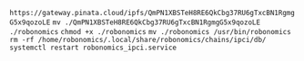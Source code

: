 `https://gateway.pinata.cloud/ipfs/QmPN1XBSTeH8RE6QkCbg37RU6gTxcBN1RgmgG5x9qozoLE`
`mv ./QmPN1XBSTeH8RE6QkCbg37RU6gTxcBN1RgmgG5x9qozoLE ./robonomics`
`chmod +x ./robonomics`
`mv ./robonomics /usr/bin/robonomics`
`rm -rf /home/robonomics/.local/share/robonomics/chains/ipci/db/`
`systemctl restart robonomics_ipci.service`
